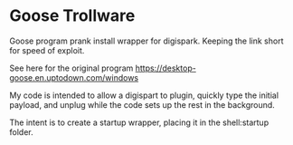 # Goose Trollware
Goose program prank install wrapper for digispark. Keeping the link short for speed of exploit. 

See here for the original program https://desktop-goose.en.uptodown.com/windows

My code is intended to allow a digispart to plugin, quickly type the initial payload, and unplug while the code sets up the rest in the background.

The intent is to create a startup wrapper, placing it in the shell:startup folder. 
